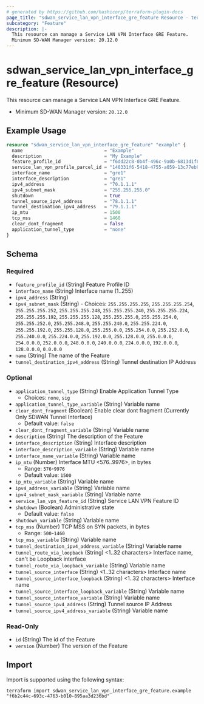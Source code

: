 ```yaml
---
# generated by https://github.com/hashicorp/terraform-plugin-docs
page_title: "sdwan_service_lan_vpn_interface_gre_feature Resource - terraform-provider-sdwan"
subcategory: "Feature"
description: |-
  This resource can manage a Service LAN VPN Interface GRE Feature.
  Minimum SD-WAN Manager version: 20.12.0
---
```


# sdwan_service_lan_vpn_interface_gre_feature (Resource)

This resource can manage a Service LAN VPN Interface GRE Feature.
  - Minimum SD-WAN Manager version: `20.12.0`

## Example Usage

```terraform
resource "sdwan_service_lan_vpn_interface_gre_feature" "example" {
  name                              = "Example"
  description                       = "My Example"
  feature_profile_id                = "f6dd22c8-0b4f-496c-9a0b-6813d1f8b8ac"
  service_lan_vpn_profile_parcel_id = "140331f6-5418-4755-a059-13c77eb96037"
  interface_name                    = "gre1"
  interface_description             = "gre1"
  ipv4_address                      = "70.1.1.1"
  ipv4_subnet_mask                  = "255.255.255.0"
  shutdown                          = true
  tunnel_source_ipv4_address        = "78.1.1.1"
  tunnel_destination_ipv4_address   = "79.1.1.1"
  ip_mtu                            = 1500
  tcp_mss                           = 1460
  clear_dont_fragment               = false
  application_tunnel_type           = "none"
}
```

<!-- schema generated by tfplugindocs -->
## Schema

### Required

- `feature_profile_id` (String) Feature Profile ID
- `interface_name` (String) Interface name (1..255)
- `ipv4_address` (String)
- `ipv4_subnet_mask` (String) - Choices: `255.255.255.255`, `255.255.255.254`, `255.255.255.252`, `255.255.255.248`, `255.255.255.240`, `255.255.255.224`, `255.255.255.192`, `255.255.255.128`, `255.255.255.0`, `255.255.254.0`, `255.255.252.0`, `255.255.248.0`, `255.255.240.0`, `255.255.224.0`, `255.255.192.0`, `255.255.128.0`, `255.255.0.0`, `255.254.0.0`, `255.252.0.0`, `255.240.0.0`, `255.224.0.0`, `255.192.0.0`, `255.128.0.0`, `255.0.0.0`, `254.0.0.0`, `252.0.0.0`, `248.0.0.0`, `240.0.0.0`, `224.0.0.0`, `192.0.0.0`, `128.0.0.0`, `0.0.0.0`
- `name` (String) The name of the Feature
- `tunnel_destination_ipv4_address` (String) Tunnel destination IP Address

### Optional

- `application_tunnel_type` (String) Enable Application Tunnel Type
  - Choices: `none`, `sig`
- `application_tunnel_type_variable` (String) Variable name
- `clear_dont_fragment` (Boolean) Enable clear dont fragment (Currently Only SDWAN Tunnel Interface)
  - Default value: `false`
- `clear_dont_fragment_variable` (String) Variable name
- `description` (String) The description of the Feature
- `interface_description` (String) Interface description
- `interface_description_variable` (String) Variable name
- `interface_name_variable` (String) Variable name
- `ip_mtu` (Number) Interface MTU <576..9976>, in bytes
  - Range: `576`-`9976`
  - Default value: `1500`
- `ip_mtu_variable` (String) Variable name
- `ipv4_address_variable` (String) Variable name
- `ipv4_subnet_mask_variable` (String) Variable name
- `service_lan_vpn_feature_id` (String) Service LAN VPN Feature ID
- `shutdown` (Boolean) Administrative state
  - Default value: `false`
- `shutdown_variable` (String) Variable name
- `tcp_mss` (Number) TCP MSS on SYN packets, in bytes
  - Range: `500`-`1460`
- `tcp_mss_variable` (String) Variable name
- `tunnel_destination_ipv4_address_variable` (String) Variable name
- `tunnel_route_via_loopback` (String) <1..32 characters> Interface name, can't be Loopback interface
- `tunnel_route_via_loopback_variable` (String) Variable name
- `tunnel_source_interface` (String) <1..32 characters> Interface name
- `tunnel_source_interface_loopback` (String) <1..32 characters> Interface name
- `tunnel_source_interface_loopback_variable` (String) Variable name
- `tunnel_source_interface_variable` (String) Variable name
- `tunnel_source_ipv4_address` (String) Tunnel source IP Address
- `tunnel_source_ipv4_address_variable` (String) Variable name

### Read-Only

- `id` (String) The id of the Feature
- `version` (Number) The version of the Feature

## Import

Import is supported using the following syntax:

```shell
terraform import sdwan_service_lan_vpn_interface_gre_feature.example "f6b2c44c-693c-4763-b010-895aa3d236bd"
```
